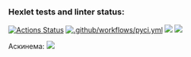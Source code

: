 ### Hexlet tests and linter status:
[![Actions Status](https://github.com/Sophia-Filimonova/python-project-50/workflows/hexlet-check/badge.svg)](https://github.com/Sophia-Filimonova/python-project-50/actions)
[![.github/workflows/pyci.yml](https://github.com/Sophia-Filimonova/python-project-50/actions/workflows/pyci.yml/badge.svg)](https://github.com/Sophia-Filimonova/python-project-50/actions/workflows/pyci.yml)
<a href="https://codeclimate.com/github/Sophia-Filimonova/python-project-50/maintainability"><img src="https://api.codeclimate.com/v1/badges/3e561a75ae07b9d982c9/maintainability" /></a>
<a href="https://codeclimate.com/github/Sophia-Filimonova/python-project-50/test_coverage"><img src="https://api.codeclimate.com/v1/badges/3e561a75ae07b9d982c9/test_coverage" /></a>


Аскинема:
<a href="https://asciinema.org/a/2OqYPzEuPewucKLATjMEHAo3T" target="_blank"><img src="https://asciinema.org/a/2OqYPzEuPewucKLATjMEHAo3T.svg" /></a>